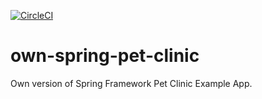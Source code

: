[![CircleCI](https://circleci.com/gh/mariosyb/own-spring-pet-clinic.svg?style=svg)](https://circleci.com/gh/mariosyb/own-spring-pet-clinic)

# own-spring-pet-clinic

Own version of Spring Framework Pet Clinic Example App.
